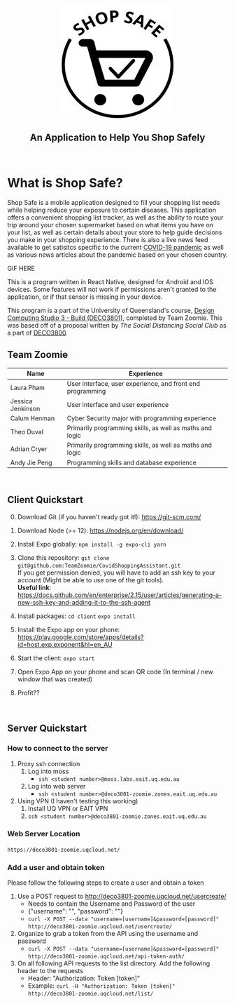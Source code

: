 <div align="center">
<img src="./client/assets/logoblack.png" 
height="256" width="256" >
</div>

<h2 align="center">An Application to Help You Shop Safely</h2>

&nbsp;

# What is Shop Safe?
Shop Safe is a mobile application designed to fill your shopping list needs while helping reduce your exposure to certain diseases. This application offers a convenient shopping list tracker, as well as the ability to route your trip around your chosen supermarket based on what items you have on your list, as well as certain details about your store to help guide decisions you make in your shopping experience. There is also a live news feed available to get satisitcs specific to the current [COVID-19 pandemic](https://en.wikipedia.org/wiki/Coronavirus_disease_2019) as well as various news articles about the pandemic based on your chosen country.

GIF HERE

This is a program written in React Native, designed for Android and IOS devices. Some features will not work if permissions aren't granted to the application, or if that sensor is missing in your device.

This program is a part of the University of Queensland's course, [Design Computing Studio 3 - Build (DECO3801)](https://my.uq.edu.au/programs-courses/course.html?course_code=DECO3801), completed by Team Zoomie. This was based off of a proposal written by *The Social Distancing Social Club* as a part of [DECO3800](https://my.uq.edu.au/programs-courses/course.html?course_code=DECO3800).



## Team Zoomie
Name | Experience
------------ | -------------
Laura Pham | User interface, user experience, and front end programming
Jessica Jenkinson | User interface and user experience
Calum Henman | Cyber Security major with programming experience
Theo Duval | Primarily programming skills, as well as maths and logic
Adrian Cryer | Primarily programming skills, as well as maths and logic
Andy Jie Peng | Programming skills and database experience

&nbsp;

## Client Quickstart

0. Download Git (if you haven't ready got it!): https://git-scm.com/
1. Download Node (>= 12): https://nodejs.org/en/download/

2. Install Expo globally:
`npm install -g expo-cli yarn`

3. Clone this repository: `git clone git@github.com:TeamZoomie/CovidShoppingAssistant.git`\
If you get permission denied, you will have to add an ssh key to your account (Might be able to use one of the git tools).\
**Useful link**: https://docs.github.com/en/enterprise/2.15/user/articles/generating-a-new-ssh-key-and-adding-it-to-the-ssh-agent 

4. Install packages:
`cd client`
`expo install`

5. Install the Expo app on your phone: https://play.google.com/store/apps/details?id=host.exp.exponent&hl=en_AU
6. Start the client: `expo start`
7. Open Expo App on your phone and scan QR code (In terminal / new window that was created)
8. Profit??

&nbsp;

## Server Quickstart
### How to connect to the server  
1. Proxy ssh connection
	1. Log into moss
		- `ssh <student number>@moss.labs.eait.uq.edu.au`
	2. Log into web server
		- `ssh <student number>@deco3801-zoomie.zones.eait.uq.edu.au`
2. Using VPN (I haven't testing this working)
	1. Install UQ VPN or EAIT VPN
	2. `ssh <student number>@deco3801-zoomie.zones.eait.uq.edu.au`

### Web Server Location
`https://deco3801-zoomie.uqcloud.net/`

### Add a user and obtain token
Please follow the following steps to create a user and obtain a token
1. Use a POST request to http://deco3801-zoomie.uqcloud.net/usercreate/
	- Needs to contain the Username and Password of the user
	- {"username": "", "password": ""}
	- `curl -X POST --data "username=[username]&password=[password]" http://deco3801-zoomie.uqcloud.net/usercreate/`
2. Organize to grab a token from the API using the username and password
	- `curl -X POST --data "username=[username]&password=[password]" http://deco3801-zoomie.uqcloud.net/api-token-auth/`
3. On all following API requests to the list directory. Add the following header to the requests
	- Header: "Authorization: Token [token]"
	- Example: `curl -H "Authorization: Token [token]" http://deco3801-zoomie.uqcloud.net/list/`
